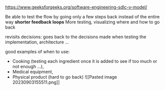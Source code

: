 https://www.geeksforgeeks.org/software-engineering-sdlc-v-model/

Be able to test the flow by going only a few steps back instead of the entire way **shorter feedback loops**
More testing, visualizing where and how to go back


revisits decisions: goes back to the decisions made when testing the implementation, architecture ...

good examples of when to use: 
* Cooking (testing each ingredient once it is added to see if too much or not enough ...), 
* Medical equipment, 
* Physical product (hard to go back)
![[Pasted image 20230903155511.png]]

